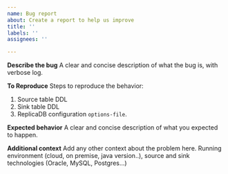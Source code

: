 ```yaml
---
name: Bug report
about: Create a report to help us improve
title: ''
labels: ''
assignees: ''

---
```


**Describe the bug**
A clear and concise description of what the bug is, with verbose log. 

**To Reproduce**
Steps to reproduce the behavior:
1. Source table DDL
2. Sink table DDL
3. ReplicaDB configuration `options-file`. 

**Expected behavior**
A clear and concise description of what you expected to happen.

**Additional context**
Add any other context about the problem here. Running environment (cloud, on premise, java version..), source and sink technologies (Oracle, MySQL, Postgres...)
